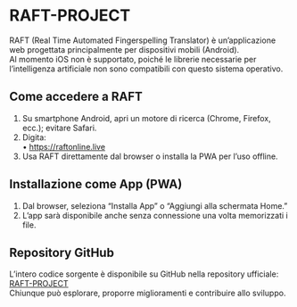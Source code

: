 # RAFT-PROJECT

RAFT (Real Time Automated Fingerspelling Translator) è un’applicazione web progettata principalmente per dispositivi mobili (Android).  
Al momento iOS non è supportato, poiché le librerie necessarie per l’intelligenza artificiale non sono compatibili con questo sistema operativo.

## Come accedere a RAFT
1. Su smartphone Android, apri un motore di ricerca (Chrome, Firefox, ecc.); evitare Safari.  
2. Digita:  
   • https://raftonline.live  
3. Usa RAFT direttamente dal browser o installa la PWA per l’uso offline.

## Installazione come App (PWA)
1. Dal browser, seleziona “Installa App” o “Aggiungi alla schermata Home.”  
2. L’app sarà disponibile anche senza connessione una volta memorizzati i file.

## Repository GitHub
L’intero codice sorgente è disponibile su GitHub nella repository ufficiale:  
[RAFT-PROJECT](https://github.com/username/RAFT-PROJECT)  
Chiunque può esplorare, proporre miglioramenti e contribuire allo sviluppo.